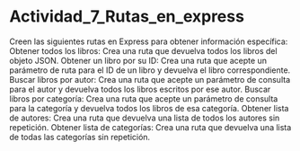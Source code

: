 # Actividad_7_Rutas_en_express
 Creen las siguientes rutas en Express para obtener información específica: Obtener todos los libros: Crea una ruta que devuelva todos los libros del objeto JSON. Obtener un libro por su ID: Crea una ruta que acepte un parámetro de ruta para el ID de un libro y devuelva el libro correspondiente. Buscar libros por autor: Crea una ruta que acepte un parámetro de consulta para el autor y devuelva todos los libros escritos por ese autor. Buscar libros por categoría: Crea una ruta que acepte un parámetro de consulta para la categoría y devuelva todos los libros de esa categoría. Obtener lista de autores: Crea una ruta que devuelva una lista de todos los autores sin repetición. Obtener lista de categorías: Crea una ruta que devuelva una lista de todas las categorías sin repetición.
